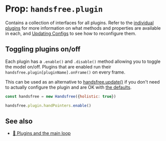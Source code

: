 # Prop: `handsfree.plugin`

Contains a collection of interfaces for all plugins. Refer to the [individual plugins](/ref/plugin/) for more information on what methods and properties are available in each, and [Updating Configs](/guide/updating-configs/) to see how to reconfigure them.

## Toggling plugins on/off

Each plugin has a `.enable()` and `.disable()` method allowing you to toggle the model on/off. Plugins that are enabled run their `handsfree.plugin[pluginName].onFrame()` on every frame.

This can be used as an alternative to [handsfree.update()](/ref/method/update/) if you don't need to actually configure the plugin and are OK with [the defaults](/ref/prop/config/#the-full-list).


```js
const handsfree = new Handsfree({holistic: true})

handsfree.plugin.handPointers.enable()
```

## See also

- [🔌 Plugins and the main loop](/guide/the-loop/)